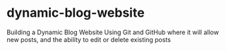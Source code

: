 # dynamic-blog-website

Building a Dynamic Blog Website Using Git and GitHub
where it will allow new posts, and the ability to edit or delete existing posts
